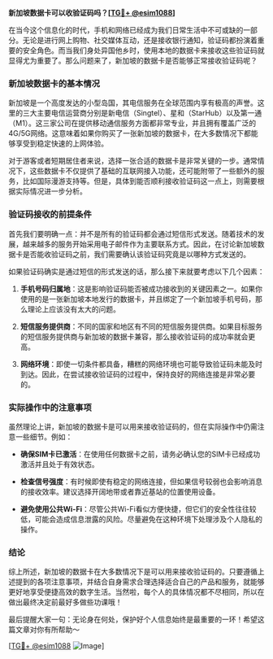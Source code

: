 **新加坡数据卡可以收验证码吗？[[TG💪+ @esim1088](https://t.me/s/esim1088)]**

在当今这个信息化的时代，手机和网络已经成为我们日常生活中不可或缺的一部分。无论是进行网上购物、社交媒体互动，还是接收银行通知，验证码都扮演着重要的安全角色。而当我们身处异国他乡时，使用本地的数据卡来接收这些验证码就显得尤为重要了。那么问题来了，新加坡的数据卡是否能够正常接收验证码呢？

### 新加坡数据卡的基本情况

新加坡是一个高度发达的小型岛国，其电信服务在全球范围内享有极高的声誉。这里的三大主要电信运营商分别是新电信（Singtel）、星和（StarHub）以及第一通（M1）。这三家公司在提供移动通信服务方面都非常专业，并且拥有覆盖广泛的4G/5G网络。这意味着如果你购买了一张新加坡的数据卡，在大多数情况下都能够享受到稳定快速的上网体验。

对于游客或者短期居住者来说，选择一张合适的数据卡是非常关键的一步。通常情况下，这些数据卡不仅提供了基础的互联网接入功能，还可能附带了一些额外的服务，比如国际漫游支持等。但是，具体到能否顺利接收验证码这一点上，则需要根据实际情况进一步分析。

### 验证码接收的前提条件

首先我们要明确一点：并不是所有的验证码都会通过短信形式发送。随着技术的发展，越来越多的服务开始采用电子邮件作为主要联系方式。因此，在讨论新加坡数据卡是否能收验证码之前，我们需要确认该验证码究竟是以哪种方式发送的。

如果验证码确实是通过短信的形式发送的话，那么接下来就要考虑以下几个因素：

1. **手机号码归属地**：这是影响验证码能否被成功接收到的关键因素之一。如果你使用的是一张新加坡本地发行的数据卡，并且绑定了一个新加坡手机号码，那么理论上应该没有太大的问题。
   
2. **短信服务提供商**：不同的国家和地区有不同的短信服务提供商。如果目标服务的短信服务提供商与新加坡的数据卡兼容，那么接收验证码的成功率就会更高。

3. **网络环境**：即使一切条件都具备，糟糕的网络环境也可能导致验证码未能及时到达。因此，在尝试接收验证码的过程中，保持良好的网络连接是非常必要的。

### 实际操作中的注意事项

虽然理论上讲，新加坡的数据卡是可以用来接收验证码的，但在实际操作中仍需注意一些细节。例如：

- **确保SIM卡已激活**：在使用任何数据卡之前，请务必确认您的SIM卡已经成功激活并且处于有效状态。
  
- **检查信号强度**：有时候即使有稳定的网络连接，但如果信号较弱也会影响消息的接收效率。建议选择开阔地带或者靠近基站的位置使用设备。

- **避免使用公共Wi-Fi**：尽管公共Wi-Fi看似方便快捷，但它们的安全性往往较低，可能会造成信息泄露的风险。尽量避免在这种环境下处理涉及个人隐私的操作。

### 结论

综上所述，新加坡的数据卡在大多数情况下是可以用来接收验证码的。只要遵循上述提到的各项注意事项，并结合自身需求合理选择适合自己的产品和服务，就能够更好地享受便捷高效的数字生活。当然啦，每个人的具体情况都不尽相同，所以在做出最终决定前最好多做些功课哦！

最后提醒大家一句：无论身在何处，保护好个人信息始终是最重要的一环！希望这篇文章对你有所帮助～

[[TG💪+ @esim1088](https://t.me/s/esim1088) ![Image](https://i.postimg.cc/4NQfJmqS/Snipaste-2025-05-13-00-14-12.png)]